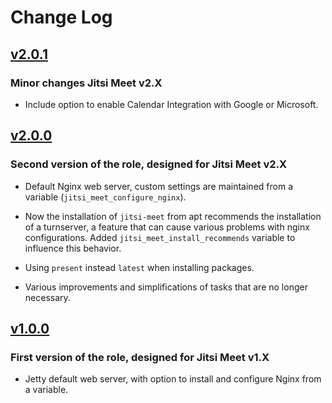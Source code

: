 # Change Log

## [v2.0.1](https://github.com/ralexsander/ansible-role-jitsi-meet/tree/v2.0.1)

### Minor changes Jitsi Meet v2.X

* Include option to enable Calendar Integration with Google or Microsoft.

## [v2.0.0](https://github.com/UdelaRInterior/ansible-role-jitsi-meet/tree/v2.0.0)

### Second version of the role, designed for Jitsi Meet v2.X

* Default Nginx web server, custom settings are maintained from a variable (`jitsi_meet_configure_nginx`).

* Now the installation of `jitsi-meet` from apt recommends the installation of a turnserver, a feature that can cause various problems with nginx configurations. Added `jitsi_meet_install_recommends` variable to influence this behavior.

* Using `present` instead `latest` when installing packages.

* Various improvements and simplifications of tasks that are no longer necessary.

## [v1.0.0](https://github.com/UdelaRInterior/ansible-role-jitsi-meet/tree/v1.0.0)

### First version of the role, designed for Jitsi Meet v1.X

* Jetty default web server, with option to install and configure Nginx from a variable.
